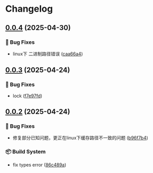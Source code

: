 # Changelog

## [0.0.4](https://github.com/KarinJS/puppeteer/compare/puppeteer-types-v0.0.3...puppeteer-types-v0.0.4) (2025-04-30)


### 🐛 Bug Fixes

* linux下 二进制路径错误 ([caa66a4](https://github.com/KarinJS/puppeteer/commit/caa66a4e948dd1ab98f341e122cf0a42c038d860))

## [0.0.3](https://github.com/KarinJS/puppeteer/compare/puppeteer-types-v0.0.2...puppeteer-types-v0.0.3) (2025-04-24)


### 🐛 Bug Fixes

* lock ([f7e97fd](https://github.com/KarinJS/puppeteer/commit/f7e97fd83908200d4057b8ecffb0169ebd51fec8))

## [0.0.2](https://github.com/KarinJS/puppeteer/compare/puppeteer-types-v0.0.1...puppeteer-types-v0.0.2) (2025-04-24)


### 🐛 Bug Fixes

* 修复部分已知问题，更正在linux下缓存路径不一致的问题 ([b96f7b4](https://github.com/KarinJS/puppeteer/commit/b96f7b48c19902b16bca0b7d029e6e905e4a04d6))


### 📦️ Build System

* fix types error ([86c489a](https://github.com/KarinJS/puppeteer/commit/86c489a1bbb6eecfde850bb8d36260665873643b))
